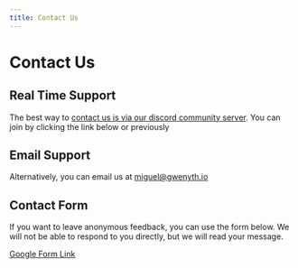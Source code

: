 ```yaml
---
title: Contact Us
---
```


# Contact Us

## Real Time Support

The best way to [contact us is via our discord community server](https://discord.com/invite/ujEmEdjCaY). You can join by clicking the link below or previously

## Email Support

Alternatively, you can email us at [miguel@gwenyth.io](mailto:miguel@gwenyth.io)

## Contact Form

If you want to leave anonymous feedback, you can use the form below. We will not be able to respond to you directly, but we will read your message.

[Google Form Link](https://docs.google.com/forms/d/e/1FAIpQLScbZCu3bRfRxhCY51j8agZCc2-3qwwVL-HPUH6SxVaVB6IVEA/viewform?usp=sf_link)
